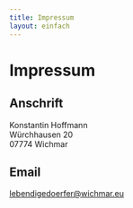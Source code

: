 ```yaml
---
title: Impressum
layout: einfach
---
```


# Impressum

## Anschrift

Konstantin Hoffmann <br />
Würchhausen 20 <br />
07774 Wichmar <br />

## Email

lebendigedoerfer@wichmar.eu
